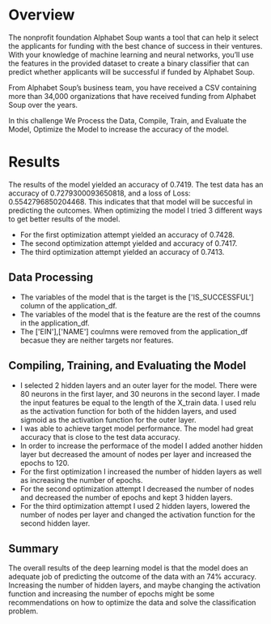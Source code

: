 # Overview 
The nonprofit foundation Alphabet Soup wants a tool that can help it select the applicants for funding with the best chance of success in their ventures. With your knowledge of machine learning and neural networks, you’ll use the features in the provided dataset to create a binary classifier that can predict whether applicants will be successful if funded by Alphabet Soup.

From Alphabet Soup’s business team, you have received a CSV containing more than 34,000 organizations that have received funding from Alphabet Soup over the years.

In this challenge We Process the Data, Compile, Train, and Evaluate the Model, Optimize the Model to increase the accuracy of the model.

# Results
The results of the model yielded an accuracy of 0.7419.
The test data has an accuracy of 0.7279300093650818, and a loss of Loss: 0.5542796850204468. This indicates that that model will be succesful in predicting the outcomes.
When optimizing the model I tried 3 different ways to get better results of the model. 
* For the first optimization attempt yielded an accuracy of 0.7428.
* The second optimization attempt yielded and accuracy of 0.7417.
* The third optimization attempt yielded an accuracy of 0.7413.

## Data Processing
* The variables of the model that is the target is the ['IS_SUCCESSFUL'] column of the application_df.
* The variables of the model that is the feature are the rest of the coumns in the application_df.
* The ['EIN'],['NAME'] coulmns were removed from the application_df becasue they are neither targets nor features.

## Compiling, Training, and Evaluating the Model
* I selected 2 hidden layers and an outer layer for the model. There were 80 neurons in the first layer, and 30 neurons in the second layer. I made the input features be equal to the length of the X_train data. I used relu as the activation function for both of the hidden layers, and used sigmoid as the activation function for the outer layer.
* I was able to achieve target model performance. The model had great accuracy that is close to the test data accuracy. 
* In order to increase the performace of the model I added another hidden layer but decreased the amount of nodes per layer and increased the epochs to 120. 
* For the first optimization I increased the number of hidden layers as well as increasing the number of epochs.
* For the second optimization attempt I decreased the number of nodes and decreased the number of epochs and kept 3 hidden layers. 
* For the third optimization attempt I used 2 hidden layers, lowered the number of nodes per layer and changed the activation function for the second hidden layer.

## Summary 
The overall results of the deep learning model is that the model does an adequate job of predicting the outcome of the data with an 74% accuracy. Increasing the number of hidden layers, and maybe changing the activation function and increasing the number of epochs might be some recommendations on how to optimize the data and solve the classification problem.